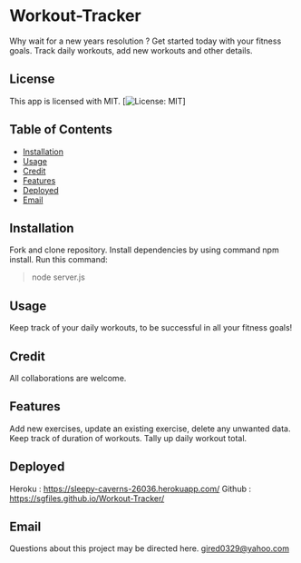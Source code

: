 # Workout-Tracker
Why wait for a new years resolution ? Get started today with your fitness goals. Track daily workouts, add new workouts and other details.

 ## License 
  This app is licensed with MIT.
  [![License: MIT](https://img.shields.io/badge/License-MIT-yellow.svg)]
  
  ## Table of Contents

  - [Installation](#installation)
  - [Usage](#usage)
  - [Credit](#credit)
  - [Features](#features)
  - [Deployed](#deployed)
  - [Email](#email)
  
  ## Installation
  Fork and clone repository. Install dependencies by using command npm install. Run this command:

  >node server.js 

  
  ## Usage
  Keep track of your daily workouts, to be successful in all your fitness goals!

 ## Credit
 All collaborations are welcome.

 ## Features
 Add new exercises, update an existing exercise, delete any unwanted data. Keep track of duration of workouts. Tally up daily workout total.

  ## Deployed
  Heroku : https://sleepy-caverns-26036.herokuapp.com/
  Github : https://sgfiles.github.io/Workout-Tracker/
 
  ## Email
  Questions about this project may be directed here.
  gired0329@yahoo.com
